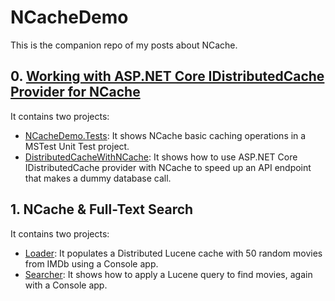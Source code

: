 # NCacheDemo

This is the companion repo of my posts about NCache.

## 0. [Working with ASP.NET Core IDistributedCache Provider for NCache](https://canro91.github.io/2022/04/11/DistributedCacheWithNCache/)

It contains two projects:

* [NCacheDemo.Tests](https://github.com/canro91/NCacheDemo/tree/main/NCacheDemo.Tests): It shows NCache basic caching operations in a MSTest Unit Test project.
* [DistributedCacheWithNCache](https://github.com/canro91/NCacheDemo/tree/main/0-DistributedCache/DistributedCacheWithNCache): It shows how to use ASP.NET Core IDistributedCache provider with NCache to speed up an API endpoint that makes a dummy database call.

## 1. NCache & Full-Text Search

It contains two projects:

* [Loader](https://github.com/canro91/NCacheDemo/tree/main/1-DistributedLucene/SearchMovies.Loader): It populates a Distributed Lucene cache with 50 random movies from IMDb using a Console app.
* [Searcher](https://github.com/canro91/NCacheDemo/tree/main/1-DistributedLucene/SearchMovies.Search): It shows how to apply a Lucene query to find movies, again with a Console app.
